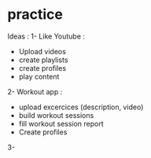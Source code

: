 # practice

Ideas : 
1- Like Youtube : 
  - Upload videos
  - create playlists 
  - create profiles
  - play content

2- Workout app : 
  - upload excercices (description, video)
  - build workout sessions
  - fill workout session report 
  - Create profiles

3- 
